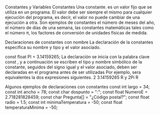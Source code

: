 Constantes y Variables
Constantes
Una constante. es un valor fijo que se utiliza en un programa. El valor debe
ser siempre el mismo para cualquier ejecución del programa, es decir, el valor
no puede cambiar de una ejecución a otra. Son ejemplos de constantes el
número de meses del año, el número de días de una semana, las constantes
matemáticas tales como el número π, los factores de conversión de unidades
físicas de medida.

Declaraciones de constantes con nombre
La declaración de la constantes especifica su nombre y tipo y el valor asociado.

const float PI = 3.14159265;
La declaración se inicia con la palabra clave const , y a continuación se escriben
el tipo y nombre simbólico de la constante, seguidos del signo igual y el valor asociado, deben ser declaradas en el programa antes de ser utilizadas
Por ejemplo, sera equivalentes la dos expresiones siguientes.
2 3.14159265 R y 2Pi R

Algunos ejemplos de declaraciones con constantes
const int largo = 34;
const int ancho = 78;
const char dospunto = ":";
const float NumeroE = 2.718281828459;
const char Pregunta[] = "¿Código postal?";
const float radio = 1.5;
const int minimaTemperatura = -50;
const float temperaturaMinima = -50;
